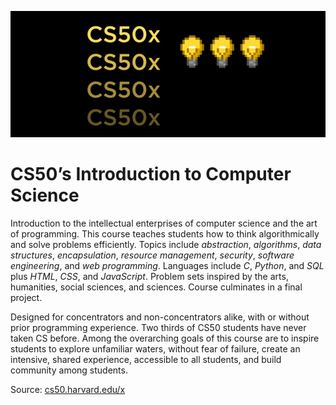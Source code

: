 ![CS50x](https://github.com/naumanaarif/CS50/blob/main/assets/images/cs50x.png)

# CS50’s Introduction to Computer Science

Introduction to the intellectual enterprises of computer science and the art of programming. This course teaches students how to think algorithmically and solve problems efficiently. Topics include *abstraction*, *algorithms*, *data structures*, *encapsulation*, *resource management*, *security*, *software engineering*, and *web programming*. Languages include *C*, *Python*, and *SQL* plus *HTML*, *CSS*, and *JavaScript*. Problem sets inspired by the arts, humanities, social sciences, and sciences. Course culminates in a final project.

Designed for concentrators and non-concentrators alike, with or without prior programming experience. Two thirds of CS50 students have never taken CS before. Among the overarching goals of this course are to inspire students to explore unfamiliar waters, without fear of failure, create an intensive, shared experience, accessible to all students, and build community among students.

Source: [cs50.harvard.edu/x](https://cs50.harvard.edu/x)
